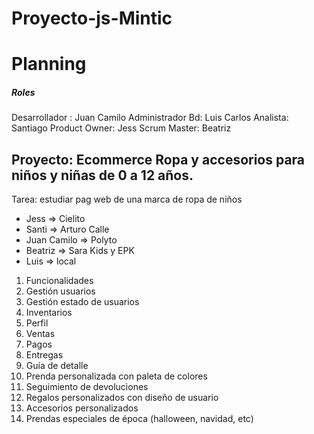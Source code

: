 # Proyecto-js-Mintic

# Planning

##### Roles

Desarrollador : Juan Camilo
Administrador Bd: Luis Carlos
Analista: Santiago
Product Owner: Jess
Scrum Master: Beatriz

## Proyecto: Ecommerce Ropa y accesorios para niños y niñas de 0 a 12 años. 

Tarea: estudiar pag web de una marca de ropa de niños 

- Jess => Cielito
- Santi => Arturo Calle
- Juan Camilo => Polyto
- Beatriz => Sara Kids y EPK
- Luis => local

1. Funcionalidades 
2. Gestión usuarios
3. Gestión estado de usuarios 
4. Inventarios
5. Perfil 
6. Ventas
7. Pagos
8. Entregas
9. Guía de detalle
10. Prenda personalizada con paleta de colores
11. Seguimiento de devoluciones 
12. Regalos personalizados con diseño de usuario 
13. Accesorios personalizados
14. Prendas especiales de época (halloween, navidad, etc)
